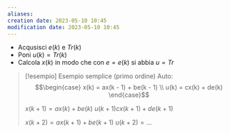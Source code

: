 ```yaml
---
aliases: 
creation date: 2023-05-10 10:45
modification date: 2023-05-10 10:45
---
```


- Acqusisci $e(k)$ e $Tr(k)$
- Poni $u(k) = Tr(k)$
- Calcola $x(k)$ in modo che con $e = e(k)$ si abbia $u=Tr$

>[!esempio] Esempio semplice (primo ordine)
>Auto:
> $$\begin{case}
>x(k) = ax(k - 1) + be(k - 1) \\
>u(k) = cx(k) + de(k)
\end{case}$$
>
>$x(k+1) = ax(k) + be(k)$
>$u(k+1) cx(k+1) + de(k+1)$
>
>$x(k+2) = ax(k+1) + be(k+1)$
>$u(k+2)= \dots$

